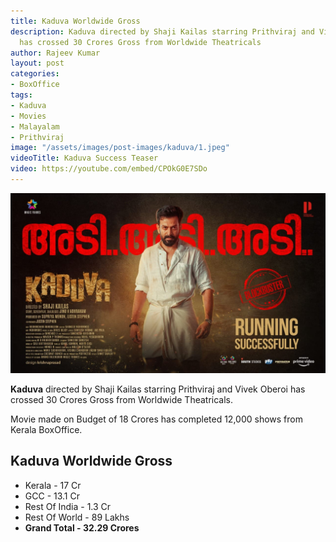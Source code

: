 ```yaml
---
title: Kaduva Worldwide Gross
description: Kaduva directed by Shaji Kailas starring Prithviraj and Vivek Oberoi
  has crossed 30 Crores Gross from Worldwide Theatricals
author: Rajeev Kumar
layout: post
categories:
- BoxOffice
tags:
- Kaduva
- Movies
- Malayalam
- Prithviraj
image: "/assets/images/post-images/kaduva/1.jpeg"
videoTitle: Kaduva Success Teaser
video: https://youtube.com/embed/CPOkG0E7SDo
---
```


![Kaduva featured image](/assets/images/post-images/kaduva/1.jpeg)

**Kaduva** directed by Shaji Kailas starring Prithviraj and Vivek Oberoi has crossed 30 Crores Gross from Worldwide Theatricals.

Movie made on Budget of 18 Crores has completed 12,000 shows from Kerala BoxOffice.

## Kaduva Worldwide Gross
- Kerala - 17 Cr
- GCC - 13.1 Cr
- Rest Of India - 1.3 Cr
- Rest Of World - 89 Lakhs
- **Grand Total - 32.29 Crores**
